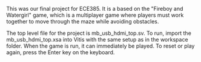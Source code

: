 This was our final project for ECE385. It is a based on the "Fireboy and Watergirl" game, which is a multiplayer game where players must work together to move through the maze while avoiding obstacles.


The top level file for the project is mb_usb_hdmi_top.sv. To run, import the mb_usb_hdmi_top.xsa into Vitis with the same setup as in the workspace folder. When the game is run, it can immediately be played. To reset or play again, press the Enter key on the keyboard.


